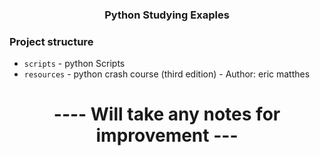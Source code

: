 <h3 align="center">
    Python Studying Exaples
    </a>
</h3>

### Project structure

- `scripts`         - python Scripts
- `resources`       - python crash course (third edition) - Author: eric matthes


<NOTE>

<h1 align="center">
---- Will take any notes for improvement ---
</a>
</h1>
